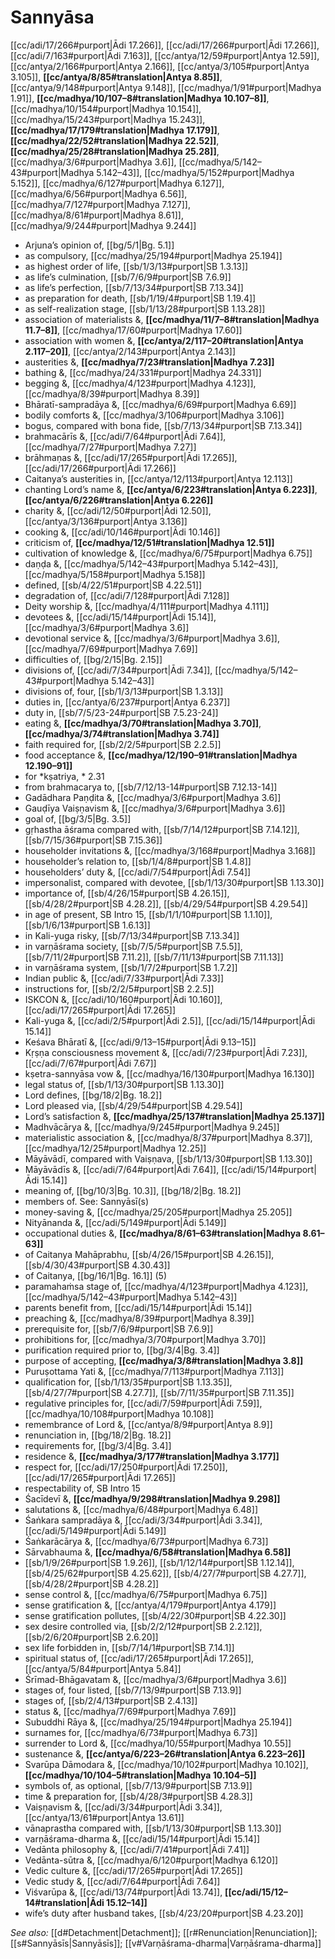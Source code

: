 # Sannyāsa

[[cc/adi/17/266#purport|Ādi 17.266]], [[cc/adi/17/266#purport|Ādi 17.266]], [[cc/adi/7/163#purport|Ādi 7.163]], [[cc/antya/12/59#purport|Antya 12.59]], [[cc/antya/2/166#purport|Antya 2.166]], [[cc/antya/3/105#purport|Antya 3.105]], **[[cc/antya/8/85#translation|Antya 8.85]]**, [[cc/antya/9/148#purport|Antya 9.148]], [[cc/madhya/1/91#purport|Madhya 1.91]], **[[cc/madhya/10/107–8#translation|Madhya 10.107–8]]**, [[cc/madhya/10/154#purport|Madhya 10.154]], [[cc/madhya/15/243#purport|Madhya 15.243]], **[[cc/madhya/17/179#translation|Madhya 17.179]]**, **[[cc/madhya/22/52#translation|Madhya 22.52]]**, **[[cc/madhya/25/28#translation|Madhya 25.28]]**, [[cc/madhya/3/6#purport|Madhya 3.6]], [[cc/madhya/5/142–43#purport|Madhya 5.142–43]], [[cc/madhya/5/152#purport|Madhya 5.152]], [[cc/madhya/6/127#purport|Madhya 6.127]], [[cc/madhya/6/56#purport|Madhya 6.56]], [[cc/madhya/7/127#purport|Madhya 7.127]], [[cc/madhya/8/61#purport|Madhya 8.61]], [[cc/madhya/9/244#purport|Madhya 9.244]]

* Arjuna’s opinion of, [[bg/5/1|Bg. 5.1]]
* as compulsory, [[cc/madhya/25/194#purport|Madhya 25.194]]
* as highest order of life, [[sb/1/3/13#purport|SB 1.3.13]]
* as life’s culmination, [[sb/7/6/9#purport|SB 7.6.9]]
* as life’s perfection, [[sb/7/13/34#purport|SB 7.13.34]]
* as preparation for death, [[sb/1/19/4#purport|SB 1.19.4]]
* as self-realization stage, [[sb/1/13/28#purport|SB 1.13.28]]
* association of materialists &, **[[cc/madhya/11/7–8#translation|Madhya 11.7–8]]**, [[cc/madhya/17/60#purport|Madhya 17.60]]
* association with women &, **[[cc/antya/2/117–20#translation|Antya 2.117–20]]**, [[cc/antya/2/143#purport|Antya 2.143]]
* austerities &, **[[cc/madhya/7/23#translation|Madhya 7.23]]**
* bathing &, [[cc/madhya/24/331#purport|Madhya 24.331]]
* begging &, [[cc/madhya/4/123#purport|Madhya 4.123]], [[cc/madhya/8/39#purport|Madhya 8.39]]
* Bhāratī-sampradāya &, [[cc/madhya/6/69#purport|Madhya 6.69]]
* bodily comforts &, [[cc/madhya/3/106#purport|Madhya 3.106]]
* bogus, compared with bona fide, [[sb/7/13/34#purport|SB 7.13.34]]
* brahmacārīs &, [[cc/adi/7/64#purport|Ādi 7.64]], [[cc/madhya/7/27#purport|Madhya 7.27]]
* brāhmaṇas &, [[cc/adi/17/265#purport|Ādi 17.265]], [[cc/adi/17/266#purport|Ādi 17.266]]
* Caitanya’s austerities in, [[cc/antya/12/113#purport|Antya 12.113]]
* chanting Lord’s name &, **[[cc/antya/6/223#translation|Antya 6.223]]**, **[[cc/antya/6/226#translation|Antya 6.226]]**
* charity &, [[cc/adi/12/50#purport|Ādi 12.50]], [[cc/antya/3/136#purport|Antya 3.136]]
* cooking &, [[cc/adi/10/146#purport|Ādi 10.146]]
* criticism of, **[[cc/madhya/12/51#translation|Madhya 12.51]]**
* cultivation of knowledge &, [[cc/madhya/6/75#purport|Madhya 6.75]]
* daṇḍa &, [[cc/madhya/5/142–43#purport|Madhya 5.142–43]], [[cc/madhya/5/158#purport|Madhya 5.158]]
* defined, [[sb/4/22/51#purport|SB 4.22.51]]
* degradation of, [[cc/adi/7/128#purport|Ādi 7.128]]
* Deity worship &, [[cc/madhya/4/111#purport|Madhya 4.111]]
* devotees &, [[cc/adi/15/14#purport|Ādi 15.14]], [[cc/madhya/3/6#purport|Madhya 3.6]]
* devotional service &, [[cc/madhya/3/6#purport|Madhya 3.6]], [[cc/madhya/7/69#purport|Madhya 7.69]]
* difficulties of, [[bg/2/15|Bg. 2.15]]
* divisions of, [[cc/adi/7/34#purport|Ādi 7.34]], [[cc/madhya/5/142–43#purport|Madhya 5.142–43]]
* divisions of, four, [[sb/1/3/13#purport|SB 1.3.13]]
* duties in, [[cc/antya/6/237#purport|Antya 6.237]]
* duty in, [[sb/7/5/23-24#purport|SB 7.5.23-24]]
* eating &, **[[cc/madhya/3/70#translation|Madhya 3.70]]**, **[[cc/madhya/3/74#translation|Madhya 3.74]]**
* faith required for, [[sb/2/2/5#purport|SB 2.2.5]]
* food acceptance &, **[[cc/madhya/12/190–91#translation|Madhya 12.190–91]]**
* for *kṣatriya, * 2.31
* from brahmacarya to, [[sb/7/12/13-14#purport|SB 7.12.13-14]]
* Gadādhara Paṇḍita &, [[cc/madhya/3/6#purport|Madhya 3.6]]
* Gauḍīya Vaiṣṇavism &, [[cc/madhya/3/6#purport|Madhya 3.6]]
* goal of, [[bg/3/5|Bg. 3.5]]
* gṛhastha āśrama compared with, [[sb/7/14/12#purport|SB 7.14.12]], [[sb/7/15/36#purport|SB 7.15.36]]
* householder invitations &, [[cc/madhya/3/168#purport|Madhya 3.168]]
* householder’s relation to, [[sb/1/4/8#purport|SB 1.4.8]]
* householders’ duty &, [[cc/adi/7/54#purport|Ādi 7.54]]
* impersonalist, compared with devotee, [[sb/1/13/30#purport|SB 1.13.30]]
* importance of, [[sb/4/26/15#purport|SB 4.26.15]], [[sb/4/28/2#purport|SB 4.28.2]], [[sb/4/29/54#purport|SB 4.29.54]]
* in age of present, SB Intro 15, [[sb/1/1/10#purport|SB 1.1.10]], [[sb/1/6/13#purport|SB 1.6.13]]
* in Kali-yuga risky, [[sb/7/13/34#purport|SB 7.13.34]]
* in varṇāśrama society, [[sb/7/5/5#purport|SB 7.5.5]], [[sb/7/11/2#purport|SB 7.11.2]], [[sb/7/11/13#purport|SB 7.11.13]]
* in varṇāśrama system, [[sb/1/7/2#purport|SB 1.7.2]]
* Indian public &, [[cc/adi/7/33#purport|Ādi 7.33]]
* instructions for, [[sb/2/2/5#purport|SB 2.2.5]]
* ISKCON &, [[cc/adi/10/160#purport|Ādi 10.160]], [[cc/adi/17/265#purport|Ādi 17.265]]
* Kali-yuga &, [[cc/adi/2/5#purport|Ādi 2.5]], [[cc/adi/15/14#purport|Ādi 15.14]]
* Keśava Bhāratī &, [[cc/adi/9/13–15#purport|Ādi 9.13–15]]
* Kṛṣṇa consciousness movement &, [[cc/adi/7/23#purport|Ādi 7.23]], [[cc/adi/7/67#purport|Ādi 7.67]]
* kṣetra-sannyāsa vow &, [[cc/madhya/16/130#purport|Madhya 16.130]]
* legal status of, [[sb/1/13/30#purport|SB 1.13.30]]
* Lord defines, [[bg/18/2|Bg. 18.2]]
* Lord pleased via, [[sb/4/29/54#purport|SB 4.29.54]]
* Lord’s satisfaction &, **[[cc/madhya/25/137#translation|Madhya 25.137]]**
* Madhvācārya &, [[cc/madhya/9/245#purport|Madhya 9.245]]
* materialistic association &, [[cc/madhya/8/37#purport|Madhya 8.37]], [[cc/madhya/12/25#purport|Madhya 12.25]]
* Māyāvādī, compared with Vaiṣṇava, [[sb/1/13/30#purport|SB 1.13.30]]
* Māyāvādīs &, [[cc/adi/7/64#purport|Ādi 7.64]], [[cc/adi/15/14#purport|Ādi 15.14]]
* meaning of, [[bg/10/3|Bg. 10.3]], [[bg/18/2|Bg. 18.2]]
* members of. See: Sannyāsī(s) 
* money-saving &, [[cc/madhya/25/205#purport|Madhya 25.205]]
* Nityānanda &, [[cc/adi/5/149#purport|Ādi 5.149]]
* occupational duties &, **[[cc/madhya/8/61–63#translation|Madhya 8.61–63]]**
* of Caitanya Mahāprabhu, [[sb/4/26/15#purport|SB 4.26.15]], [[sb/4/30/43#purport|SB 4.30.43]]
* of Caitanya, [[bg/16/1|Bg. 16.1]] (5)
* paramahaṁsa stage of, [[cc/madhya/4/123#purport|Madhya 4.123]], [[cc/madhya/5/142–43#purport|Madhya 5.142–43]]
* parents benefit from, [[cc/adi/15/14#purport|Ādi 15.14]]
* preaching &, [[cc/madhya/8/39#purport|Madhya 8.39]]
* prerequisite for, [[sb/7/6/9#purport|SB 7.6.9]]
* prohibitions for, [[cc/madhya/3/70#purport|Madhya 3.70]]
* purification required prior to, [[bg/3/4|Bg. 3.4]]
* purpose of accepting, **[[cc/madhya/3/8#translation|Madhya 3.8]]**
* Puruṣottama Yati &, [[cc/madhya/7/113#purport|Madhya 7.113]]
* qualification for, [[sb/1/13/35#purport|SB 1.13.35]], [[sb/4/27/7#purport|SB 4.27.7]], [[sb/7/11/35#purport|SB 7.11.35]]
* regulative principles for, [[cc/adi/7/59#purport|Ādi 7.59]], [[cc/madhya/10/108#purport|Madhya 10.108]]
* remembrance of Lord &, [[cc/antya/8/9#purport|Antya 8.9]]
* renunciation in, [[bg/18/2|Bg. 18.2]]
* requirements for, [[bg/3/4|Bg. 3.4]]
* residence &, **[[cc/madhya/3/177#translation|Madhya 3.177]]**
* respect for, [[cc/adi/17/250#purport|Ādi 17.250]], [[cc/adi/17/265#purport|Ādi 17.265]]
* respectability of, SB Intro 15
* Śacīdevī &, **[[cc/madhya/9/298#translation|Madhya 9.298]]**
* salutations &, [[cc/madhya/6/48#purport|Madhya 6.48]]
* Śaṅkara sampradāya &, [[cc/adi/3/34#purport|Ādi 3.34]], [[cc/adi/5/149#purport|Ādi 5.149]]
* Śaṅkarācārya &, [[cc/madhya/6/73#purport|Madhya 6.73]]
* Sārvabhauma &, **[[cc/madhya/6/58#translation|Madhya 6.58]]**
*  [[sb/1/9/26#purport|SB 1.9.26]], [[sb/1/12/14#purport|SB 1.12.14]], [[sb/4/25/62#purport|SB 4.25.62]], [[sb/4/27/7#purport|SB 4.27.7]], [[sb/4/28/2#purport|SB 4.28.2]]
* sense control &, [[cc/madhya/6/75#purport|Madhya 6.75]]
* sense gratification &, [[cc/antya/4/179#purport|Antya 4.179]]
* sense gratification pollutes, [[sb/4/22/30#purport|SB 4.22.30]]
* sex desire controlled via, [[sb/2/2/12#purport|SB 2.2.12]], [[sb/2/6/20#purport|SB 2.6.20]]
* sex life forbidden in, [[sb/7/14/1#purport|SB 7.14.1]]
* spiritual status of, [[cc/adi/17/265#purport|Ādi 17.265]], [[cc/antya/5/84#purport|Antya 5.84]]
* Śrīmad-Bhāgavatam &, [[cc/madhya/3/6#purport|Madhya 3.6]]
* stages of, four listed, [[sb/7/13/9#purport|SB 7.13.9]]
* stages of, [[sb/2/4/13#purport|SB 2.4.13]]
* status &, [[cc/madhya/7/69#purport|Madhya 7.69]]
* Subuddhi Rāya &, [[cc/madhya/25/194#purport|Madhya 25.194]]
* surnames for, [[cc/madhya/6/73#purport|Madhya 6.73]]
* surrender to Lord &, [[cc/madhya/10/55#purport|Madhya 10.55]]
* sustenance &, **[[cc/antya/6/223–26#translation|Antya 6.223–26]]**
* Svarūpa Dāmodara &, [[cc/madhya/10/102#purport|Madhya 10.102]], **[[cc/madhya/10/104–5#translation|Madhya 10.104–5]]**
* symbols of, as optional, [[sb/7/13/9#purport|SB 7.13.9]]
* time & preparation for, [[sb/4/28/3#purport|SB 4.28.3]]
* Vaiṣṇavism &, [[cc/adi/3/34#purport|Ādi 3.34]], [[cc/antya/13/61#purport|Antya 13.61]]
* vānaprastha compared with, [[sb/1/13/30#purport|SB 1.13.30]]
* varṇāśrama-dharma &, [[cc/adi/15/14#purport|Ādi 15.14]]
* Vedānta philosophy &, [[cc/adi/7/41#purport|Ādi 7.41]]
* Vedānta-sūtra &, [[cc/madhya/6/120#purport|Madhya 6.120]]
* Vedic culture &, [[cc/adi/17/265#purport|Ādi 17.265]]
* Vedic study &, [[cc/adi/7/64#purport|Ādi 7.64]]
* Viśvarūpa &, [[cc/adi/13/74#purport|Ādi 13.74]], **[[cc/adi/15/12–14#translation|Ādi 15.12–14]]**
* wife’s duty after husband takes, [[sb/4/23/20#purport|SB 4.23.20]]

*See also:* [[d#Detachment|Detachment]]; [[r#Renunciation|Renunciation]]; [[s#Sannyāsīs|Sannyāsīs]]; [[v#Varṇāśrama-dharma|Varṇāśrama-dharma]]
